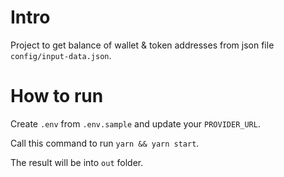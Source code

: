 # Intro
Project to get balance of wallet & token addresses from json file `config/input-data.json`.

# How to run
Create `.env` from `.env.sample` and update your `PROVIDER_URL`.

Call this command to run
`yarn && yarn start`.

The result will be into `out` folder.